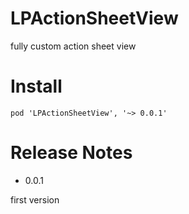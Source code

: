 # LPActionSheetView
fully custom action sheet view

# Install

`pod 'LPActionSheetView', '~> 0.0.1'`

# Release Notes
- 0.0.1

first version

